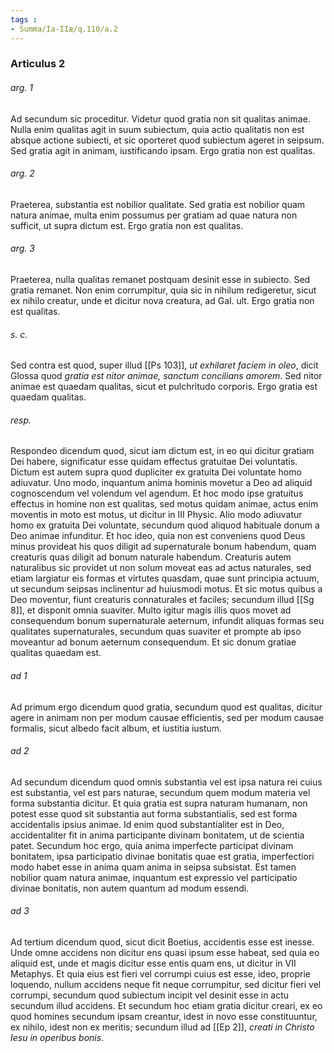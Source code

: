 ```yaml
---
tags : 
- Summa/Ia-IIæ/q.110/a.2
---
```


### Articulus 2

###### arg. 1
Ad secundum sic proceditur. Videtur quod gratia non sit qualitas animae. Nulla enim qualitas agit in suum subiectum, quia actio qualitatis non est absque actione subiecti, et sic oporteret quod subiectum ageret in seipsum. Sed gratia agit in animam, iustificando ipsam. Ergo gratia non est qualitas.

###### arg. 2
Praeterea, substantia est nobilior qualitate. Sed gratia est nobilior quam natura animae, multa enim possumus per gratiam ad quae natura non sufficit, ut supra dictum est. Ergo gratia non est qualitas.

###### arg. 3
Praeterea, nulla qualitas remanet postquam desinit esse in subiecto. Sed gratia remanet. Non enim corrumpitur, quia sic in nihilum redigeretur, sicut ex nihilo creatur, unde et dicitur nova creatura, ad Gal. ult. Ergo gratia non est qualitas.

###### s. c.
Sed contra est quod, super illud [[Ps 103]], *ut exhilaret faciem in oleo*, dicit Glossa quod *gratia est nitor animae, sanctum concilians amorem*. Sed nitor animae est quaedam qualitas, sicut et pulchritudo corporis. Ergo gratia est quaedam qualitas.

###### resp.
Respondeo dicendum quod, sicut iam dictum est, in eo qui dicitur gratiam Dei habere, significatur esse quidam effectus gratuitae Dei voluntatis. Dictum est autem supra quod dupliciter ex gratuita Dei voluntate homo adiuvatur. Uno modo, inquantum anima hominis movetur a Deo ad aliquid cognoscendum vel volendum vel agendum. Et hoc modo ipse gratuitus effectus in homine non est qualitas, sed motus quidam animae, actus enim moventis in moto est motus, ut dicitur in III Physic. Alio modo adiuvatur homo ex gratuita Dei voluntate, secundum quod aliquod habituale donum a Deo animae infunditur. Et hoc ideo, quia non est conveniens quod Deus minus provideat his quos diligit ad supernaturale bonum habendum, quam creaturis quas diligit ad bonum naturale habendum. Creaturis autem naturalibus sic providet ut non solum moveat eas ad actus naturales, sed etiam largiatur eis formas et virtutes quasdam, quae sunt principia actuum, ut secundum seipsas inclinentur ad huiusmodi motus. Et sic motus quibus a Deo moventur, fiunt creaturis connaturales et faciles; secundum illud [[Sg 8]], et disponit omnia suaviter. Multo igitur magis illis quos movet ad consequendum bonum supernaturale aeternum, infundit aliquas formas seu qualitates supernaturales, secundum quas suaviter et prompte ab ipso moveantur ad bonum aeternum consequendum. Et sic donum gratiae qualitas quaedam est.

###### ad 1
Ad primum ergo dicendum quod gratia, secundum quod est qualitas, dicitur agere in animam non per modum causae efficientis, sed per modum causae formalis, sicut albedo facit album, et iustitia iustum.

###### ad 2
Ad secundum dicendum quod omnis substantia vel est ipsa natura rei cuius est substantia, vel est pars naturae, secundum quem modum materia vel forma substantia dicitur. Et quia gratia est supra naturam humanam, non potest esse quod sit substantia aut forma substantialis, sed est forma accidentalis ipsius animae. Id enim quod substantialiter est in Deo, accidentaliter fit in anima participante divinam bonitatem, ut de scientia patet. Secundum hoc ergo, quia anima imperfecte participat divinam bonitatem, ipsa participatio divinae bonitatis quae est gratia, imperfectiori modo habet esse in anima quam anima in seipsa subsistat. Est tamen nobilior quam natura animae, inquantum est expressio vel participatio divinae bonitatis, non autem quantum ad modum essendi.

###### ad 3
Ad tertium dicendum quod, sicut dicit Boetius, accidentis esse est inesse. Unde omne accidens non dicitur ens quasi ipsum esse habeat, sed quia eo aliquid est, unde et magis dicitur esse entis quam ens, ut dicitur in VII Metaphys. Et quia eius est fieri vel corrumpi cuius est esse, ideo, proprie loquendo, nullum accidens neque fit neque corrumpitur, sed dicitur fieri vel corrumpi, secundum quod subiectum incipit vel desinit esse in actu secundum illud accidens. Et secundum hoc etiam gratia dicitur creari, ex eo quod homines secundum ipsam creantur, idest in novo esse constituuntur, ex nihilo, idest non ex meritis; secundum illud ad [[Ep 2]], *creati in Christo Iesu in operibus bonis*.

